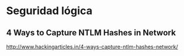 # Seguridad lógica

## 4 Ways to Capture NTLM Hashes in Network
http://www.hackingarticles.in/4-ways-capture-ntlm-hashes-network/
